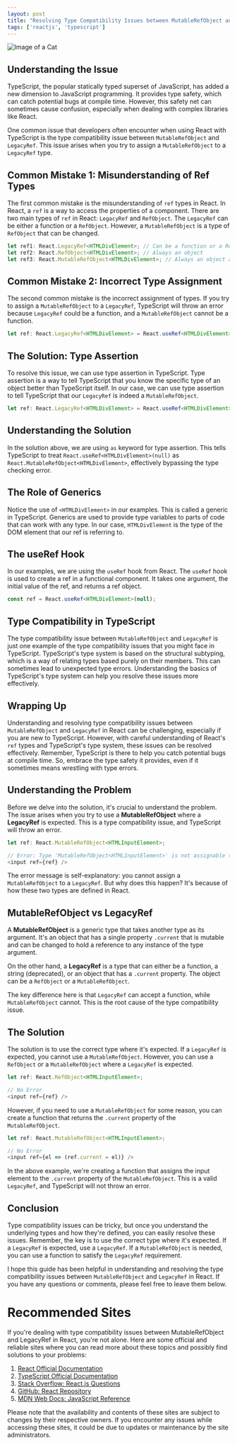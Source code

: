 ```yaml
---
layout: post
title: "Resolving Type Compatibility Issues between MutableRefObject and LegacyRef in React"
tags: ['reactjs', 'typescript']
---
```


![Image of a Cat](http://source.unsplash.com/1600x900/?cat)

## Understanding the Issue

TypeScript, the popular statically typed superset of JavaScript, has added a new dimension to JavaScript programming. It provides type safety, which can catch potential bugs at compile time. However, this safety net can sometimes cause confusion, especially when dealing with complex libraries like React.

One common issue that developers often encounter when using React with TypeScript is the type compatibility issue between `MutableRefObject` and `LegacyRef`. This issue arises when you try to assign a `MutableRefObject` to a `LegacyRef` type. 

## Common Mistake 1: Misunderstanding of Ref Types

The first common mistake is the misunderstanding of `ref` types in React. In React, a `ref` is a way to access the properties of a component. There are two main types of `ref` in React: `LegacyRef` and `RefObject`. The `LegacyRef` can be either a function or a `RefObject`. However, a `MutableRefObject` is a type of `RefObject` that can be changed.

```typescript
let ref1: React.LegacyRef<HTMLDivElement>; // Can be a function or a RefObject
let ref2: React.RefObject<HTMLDivElement>; // Always an object
let ref3: React.MutableRefObject<HTMLDivElement>; // Always an object and can be changed
```

## Common Mistake 2: Incorrect Type Assignment

The second common mistake is the incorrect assignment of types. If you try to assign a `MutableRefObject` to a `LegacyRef`, TypeScript will throw an error because `LegacyRef` could be a function, and a `MutableRefObject` cannot be a function.

```typescript
let ref: React.LegacyRef<HTMLDivElement> = React.useRef<HTMLDivElement>(null); // Error
```

## The Solution: Type Assertion

To resolve this issue, we can use type assertion in TypeScript. Type assertion is a way to tell TypeScript that you know the specific type of an object better than TypeScript itself. In our case, we can use type assertion to tell TypeScript that our `LegacyRef` is indeed a `MutableRefObject`.

```typescript
let ref: React.LegacyRef<HTMLDivElement> = React.useRef<HTMLDivElement>(null) as React.MutableRefObject<HTMLDivElement>; // No error
```

## Understanding the Solution

In the solution above, we are using `as` keyword for type assertion. This tells TypeScript to treat `React.useRef<HTMLDivElement>(null)` as `React.MutableRefObject<HTMLDivElement>`, effectively bypassing the type checking error.

## The Role of Generics

Notice the use of `<HTMLDivElement>` in our examples. This is called a generic in TypeScript. Generics are used to provide type variables to parts of code that can work with any type. In our case, `HTMLDivElement` is the type of the DOM element that our ref is referring to.

## The useRef Hook

In our examples, we are using the `useRef` hook from React. The `useRef` hook is used to create a ref in a functional component. It takes one argument, the initial value of the ref, and returns a ref object.

```typescript
const ref = React.useRef<HTMLDivElement>(null);
```

## Type Compatibility in TypeScript

The type compatibility issue between `MutableRefObject` and `LegacyRef` is just one example of the type compatibility issues that you might face in TypeScript. TypeScript's type system is based on the structural subtyping, which is a way of relating types based purely on their members. This can sometimes lead to unexpected type errors. Understanding the basics of TypeScript's type system can help you resolve these issues more effectively.

## Wrapping Up

Understanding and resolving type compatibility issues between `MutableRefObject` and `LegacyRef` in React can be challenging, especially if you are new to TypeScript. However, with careful understanding of React's `ref` types and TypeScript's type system, these issues can be resolved effectively. Remember, TypeScript is there to help you catch potential bugs at compile time. So, embrace the type safety it provides, even if it sometimes means wrestling with type errors.

## Understanding the Problem

Before we delve into the solution, it's crucial to understand the problem. The issue arises when you try to use a **MutableRefObject** where a **LegacyRef** is expected. This is a type compatibility issue, and TypeScript will throw an error. 

```typescript
let ref: React.MutableRefObject<HTMLInputElement>;

// Error: Type 'MutableRefObject<HTMLInputElement>' is not assignable to type 'LegacyRef<HTMLInputElement>'
<input ref={ref} />
```

The error message is self-explanatory: you cannot assign a `MutableRefObject` to a `LegacyRef`. But why does this happen? It's because of how these two types are defined in React.

## MutableRefObject vs LegacyRef

A **MutableRefObject** is a generic type that takes another type as its argument. It's an object that has a single property `.current` that is mutable and can be changed to hold a reference to any instance of the type argument.

On the other hand, a **LegacyRef** is a type that can either be a function, a string (deprecated), or an object that has a `.current` property. The object can be a `RefObject` or a `MutableRefObject`.

The key difference here is that `LegacyRef` can accept a function, while `MutableRefObject` cannot. This is the root cause of the type compatibility issue.

## The Solution

The solution is to use the correct type where it's expected. If a `LegacyRef` is expected, you cannot use a `MutableRefObject`. However, you can use a `RefObject` or a `MutableRefObject` where a `LegacyRef` is expected.

```typescript
let ref: React.RefObject<HTMLInputElement>;

// No Error
<input ref={ref} />
```

However, if you need to use a `MutableRefObject` for some reason, you can create a function that returns the `.current` property of the `MutableRefObject`.

```typescript
let ref: React.MutableRefObject<HTMLInputElement>;

// No Error
<input ref={el => (ref.current = el)} />
```

In the above example, we're creating a function that assigns the input element to the `.current` property of the `MutableRefObject`. This is a valid `LegacyRef`, and TypeScript will not throw an error.

## Conclusion

Type compatibility issues can be tricky, but once you understand the underlying types and how they're defined, you can easily resolve these issues. Remember, the key is to use the correct type where it's expected. If a `LegacyRef` is expected, use a `LegacyRef`. If a `MutableRefObject` is needed, you can use a function to satisfy the `LegacyRef` requirement.

I hope this guide has been helpful in understanding and resolving the type compatibility issues between `MutableRefObject` and `LegacyRef` in React. If you have any questions or comments, please feel free to leave them below.
# Recommended Sites

If you're dealing with type compatibility issues between MutableRefObject and LegacyRef in React, you're not alone. Here are some official and reliable sites where you can read more about these topics and possibly find solutions to your problems:

1. [React Official Documentation](https://reactjs.org/docs/refs-and-the-dom.html)
2. [TypeScript Official Documentation](https://www.typescriptlang.org/docs/)
3. [Stack Overflow: React.js Questions](https://stackoverflow.com/questions/tagged/reactjs)
4. [GitHub: React Repository](https://github.com/facebook/react)
5. [MDN Web Docs: JavaScript Reference](https://developer.mozilla.org/en-US/docs/Web/JavaScript/Reference)

Please note that the availability and contents of these sites are subject to changes by their respective owners. If you encounter any issues while accessing these sites, it could be due to updates or maintenance by the site administrators.